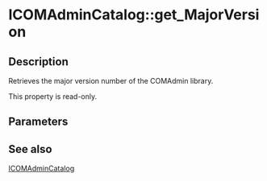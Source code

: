 # ICOMAdminCatalog::get_MajorVersion

## Description

Retrieves the major version number of the COMAdmin library.

This property is read-only.

## Parameters

## See also

[ICOMAdminCatalog](https://learn.microsoft.com/windows/desktop/api/comadmin/nn-comadmin-icomadmincatalog)